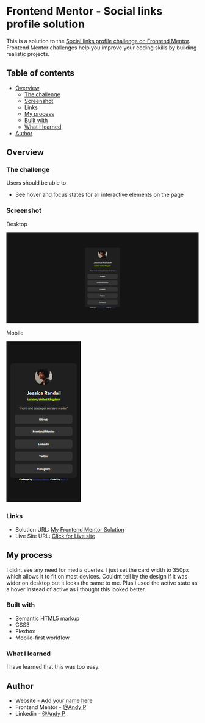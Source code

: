 # Frontend Mentor - Social links profile solution

This is a solution to the [Social links profile challenge on Frontend Mentor](https://www.frontendmentor.io/challenges/social-links-profile-UG32l9m6dQ). Frontend Mentor challenges help you improve your coding skills by building realistic projects. 

## Table of contents

- [Overview](#overview)
  - [The challenge](#the-challenge)
  - [Screenshot](#screenshot)
  - [Links](#links)
  - [My process](#my-process)
  - [Built with](#built-with)
  - [What I learned](#what-i-learned)
- [Author](#author)

## Overview

### The challenge

Users should be able to:

- See hover and focus states for all interactive elements on the page

### Screenshot

Desktop

![](https://github.com/andypuddle/social-links-profile/blob/main/images/Desktop.png?raw=true)

Mobile

![](https://github.com/andypuddle/social-links-profile/blob/main/images/Mobile.png?raw=true)



### Links

- Solution URL: [My Frontend Mentor Solution](https://www.frontendmentor.io/solutions/social-links-profile-8bSavJBeBy)
- Live Site URL: [Click for Live site](https://andypuddle.github.io/social-links-profile/)

## My process

I didnt see any need for media queries. I just set the card width to 350px which allows it to fit on most devices. Couldnt tell by the design if it was wider on desktop but it looks the same to me.
Plus i used the active state as a hover instead of active as i thought this looked better.

### Built with

- Semantic HTML5 markup
- CSS3
- Flexbox
- Mobile-first workflow


### What I learned

I have learned that this was too easy.


## Author

- Website - [Add your name here](https://www.your-site.com)
- Frontend Mentor - [@Andy P](https://www.frontendmentor.io/profile/andypuddle)
- Linkedin - [@Andy P](https://www.linkedin.com/in/andrew-poole-3495961a5/)

